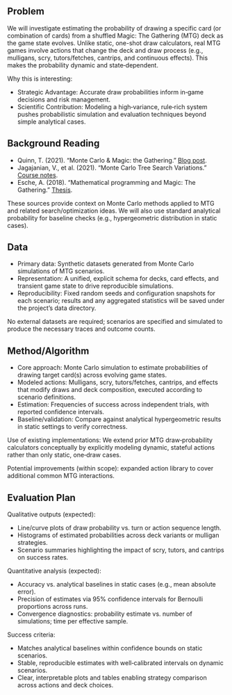 ## Problem

We will investigate estimating the probability of drawing a specific card (or combination of cards) from a shuffled Magic: The Gathering (MTG) deck as the game state evolves. Unlike static, one-shot draw calculators, real MTG games involve actions that change the deck and draw process (e.g., mulligans, scry, tutors/fetches, cantrips, and continuous effects). This makes the probability dynamic and state‑dependent.

Why this is interesting:
- Strategic Advantage: Accurate draw probabilities inform in‑game decisions and risk management.
- Scientific Contribution: Modeling a high‑variance, rule‑rich system pushes probabilistic simulation and evaluation techniques beyond simple analytical cases.

## Background Reading

- Quinn, T. (2021). “Monte Carlo & Magic: the Gathering.” [Blog post](https://thquinn.github.io/blog.html?post=6).
- Jagajanian, V., et al. (2021). “Monte Carlo Tree Search Variations.” [Course notes](https://www.cs.hmc.edu/jagajanian/cs151/).
- Esche, A. (2018). “Mathematical programming and Magic: The Gathering.” [Thesis](https://huskiecommons.lib.niu.edu/allgraduate-thesesdissertations/3903/).

These sources provide context on Monte Carlo methods applied to MTG and related search/optimization ideas. We will also use standard analytical probability for baseline checks (e.g., hypergeometric distribution in static cases).

## Data

- Primary data: Synthetic datasets generated from Monte Carlo simulations of MTG scenarios.
- Representation: A unified, explicit schema for decks, card effects, and transient game state to drive reproducible simulations.
- Reproducibility: Fixed random seeds and configuration snapshots for each scenario; results and any aggregated statistics will be saved under the project’s data directory.

No external datasets are required; scenarios are specified and simulated to produce the necessary traces and outcome counts.

## Method/Algorithm

- Core approach: Monte Carlo simulation to estimate probabilities of drawing target card(s) across evolving game states.
- Modeled actions: Mulligans, scry, tutors/fetches, cantrips, and effects that modify draws and deck composition, executed according to scenario definitions.
- Estimation: Frequencies of success across independent trials, with reported confidence intervals.
- Baseline/validation: Compare against analytical hypergeometric results in static settings to verify correctness.

Use of existing implementations: We extend prior MTG draw‑probability calculators conceptually by explicitly modeling dynamic, stateful actions rather than only static, one‑draw cases.

Potential improvements (within scope): expanded action library to cover additional common MTG interactions.

## Evaluation Plan

Qualitative outputs (expected):
- Line/curve plots of draw probability vs. turn or action sequence length.
- Histograms of estimated probabilities across deck variants or mulligan strategies.
- Scenario summaries highlighting the impact of scry, tutors, and cantrips on success rates.

Quantitative analysis (expected):
- Accuracy vs. analytical baselines in static cases (e.g., mean absolute error).
- Precision of estimates via 95% confidence intervals for Bernoulli proportions across runs.
- Convergence diagnostics: probability estimate vs. number of simulations; time per effective sample.

Success criteria:
- Matches analytical baselines within confidence bounds on static scenarios.
- Stable, reproducible estimates with well‑calibrated intervals on dynamic scenarios.
- Clear, interpretable plots and tables enabling strategy comparison across actions and deck choices.
